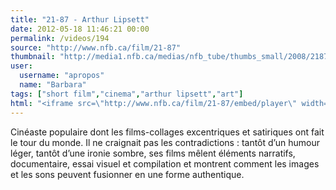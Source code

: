 ```yaml
---
title: "21-87 - Arthur Lipsett"
date: 2012-05-18 11:46:21 00:00
permalink: /videos/194
source: "http://www.nfb.ca/film/21-87"
thumbnail: "http://media1.nfb.ca/medias/nfb_tube/thumbs_small/2008/2187-small.jpg"
user:
  username: "apropos"
  name: "Barbara"
tags: ["short film","cinema","arthur lipsett","art"]
html: "<iframe src=\"http://www.nfb.ca/film/21-87/embed/player\" width=\"530\" height=\"345\"></iframe>"
---
```


Cinéaste populaire dont les films-collages excentriques et satiriques ont fait le tour du monde. Il ne craignait pas les contradictions : tantôt d’un humour léger, tantôt d’une ironie sombre, ses films mêlent éléments narratifs, documentaire, essai visuel et compilation et montrent comment les images et les sons peuvent fusionner en une forme authentique.